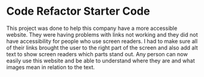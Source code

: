 # Code Refactor Starter Code
This project was done to help this company have a more accessible website. They were having problems with links not working and they did not have accessibility for people who use screen readers. I had to make sure all of their links brought the user to the right part of the screen and also add alt text to show screen readers which parts stand out. Any person can now easily use this website and be able to understand where they are and what images mean in relation to the text.